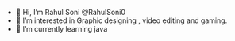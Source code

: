 - 👋 Hi, I’m Rahul Soni @RahulSoni0
- 👀 I’m interested in Graphic designing , video editing and gaming.
- 🌱 I’m currently learning java 


<!---
RahulSoni0/RahulSoni0 is a ✨ special ✨ repository because its `README.md` (this file) appears on your GitHub profile.
You can click the Preview link to take a look at your changes.
--->
